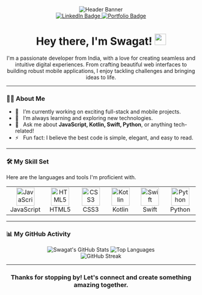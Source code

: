 <!-- Dynamic Header -->
<div id="header" align="center">
  <img src="https://capsule-render.vercel.app/api?type=waving&color=gradient&height=300§ion=header&text=Swagat%20Kumar%20Mishra&fontSize=70&animation=fadeIn&fontAlignY=38&desc=Full-Stack%20%26%20Mobile%20Developer&descAlignY=51&descAlign=62" alt="Header Banner"/>
</div>

<div id="badges" align="center">
  <!-- Replace the href with your actual profile links -->
  <a href="https://linkedin.com/in/your-username">
    <img src="https://img.shields.io/badge/LinkedIn-0077B5?style=for-the-badge&logo=linkedin&logoColor=white" alt="LinkedIn Badge"/>
  </a>
  <a href="https://your-portfolio-website.com">
    <img src="https://img.shields.io/badge/Portfolio-255E63?style=for-the-badge&logo=ionic&logoColor=white" alt="Portfolio Badge"/>
  </a>
</div>

<h1 align="center">
  Hey there, I'm Swagat!
  <img src="https://media.giphy.com/media/hvRJCLFzcasrR4ia7z/giphy.gif" width="30px"/>
</h1>

<p align="center">
  I'm a passionate developer from India, with a love for creating seamless and intuitive digital experiences.
  From crafting beautiful web interfaces to building robust mobile applications, I enjoy tackling challenges and bringing ideas to life.
</p>

---

### 👨‍💻 About Me

- 🔭   I’m currently working on exciting full-stack and mobile projects.
- 🌱   I’m always learning and exploring new technologies.
- 💬   Ask me about **JavaScript, Kotlin, Swift, Python**, or anything tech-related!
- ⚡   Fun fact: I believe the best code is simple, elegant, and easy to read.

---

### 🛠️ My Skill Set

Here are the languages and tools I'm proficient with.

<table align="center">
  <tr>
    <td align="center" width="96">
      <a href="#macropower-tech">
        <img src="https://skillicons.dev/icons?i=javascript" width="48" height="48" alt="JavaScript" />
      </a>
      <br>JavaScript
    </td>
    <td align="center" width="96">
      <a href="#macropower-tech">
        <img src="https://skillicons.dev/icons?i=html" width="48" height="48" alt="HTML5" />
      </a>
      <br>HTML5
    </td>
    <td align="center" width="96">
      <a href="#macropower-tech">
        <img src="https://skillicons.dev/icons?i=css" width="48" height="48" alt="CSS3" />
      </a>
      <br>CSS3
    </td>
    <td align="center" width="96">
      <a href="#macropower-tech">
        <img src="https://skillicons.dev/icons?i=kotlin" width="48" height="48" alt="Kotlin" />
      </a>
      <br>Kotlin
    </td>
    <td align="center" width="96">
      <a href="#macropower-tech">
        <img src="https://skillicons.dev/icons?i=swift" width="48" height="48" alt="Swift" />
      </a>
      <br>Swift
    </td>
    <td align="center" width="96">
      <a href="#macropower-tech">
        <img src="https://skillicons.dev/icons?i=python" width="48" height="48" alt="Python" />
      </a>
      <br>Python
    </td>
  </tr>
</table>

---

### 📊 My GitHub Activity

<p align="center">
  <!-- GitHub Stats -->
  <img src="https://github-readme-stats.vercel.app/api?username=SwagatKumarMishra&show_icons=true&theme=dracula&hide_border=true&count_private=true&include_all_commits=true" alt="Swagat's GitHub Stats" />
  
  <!-- Top Languages -->
  <img src="https://github-readme-stats.vercel.app/api/top-langs/?username=SwagatKumarMishra&layout=compact&theme=dracula&hide_border=true&langs_count=8" alt="Top Languages" />

  <!-- GitHub Streak -->
  <br>
  <img src="https://github-readme-streak-stats.herokuapp.com/?user=SwagatKumarMishra&theme=dracula&hide_border=true" alt="GitHub Streak" />
</p>

---
<div align="center">
  <h3>Thanks for stopping by! Let's connect and create something amazing together.</h3>
</div>
